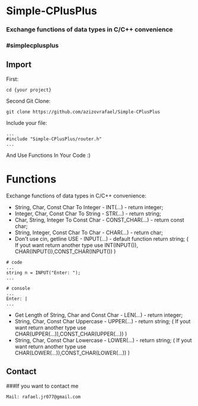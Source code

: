 # Simple-CPlusPlus
### Exchange functions of data types in C/C++ convenience

### #simplecplusplus

## Import

First:
```
cd {your project}
```

Second Git Clone:
```
git clone https://github.com/azizovrafael/Simple-CPlusPlus
```

Include your file:
```
...
#include "Simple-CPlusPlus/router.h"
...
```

And Use Functions In Your Code :)


# Functions
Exchange functions of data types in C/C++ convenience:
- String, Char, Const Char To Integer - INT(...) - return integer;
- Integer, Char, Const Char To String - STR(...) - return string;
- Char, String, Integer To Const Char - CONST_CHAR(...) - return const char;
- String, Integer, Const Char To Char - CHAR(...) - return char;
- Don't use cin, getline USE - INPUT(...) - default function return string; ( If yout want return another type use INT(INPUT()), CHAR(INPUT()),CONST_CHAR(INPUT()) )
```
# code
...
string n = INPUT("Enter: ");
...

# console
...
Enter: |
...
```
- Get Length of String, Char and Const Char - LEN(...) - return integer;
- String, Char, Const Char Uppercase - UPPER(...) - return string; ( If yout want return another type use CHAR(UPPER(...)),CONST_CHAR(UPPER(...)) )
- String, Char, Const Char Lowercase - LOWER(...) - return string; ( If yout want return another type use CHAR(LOWER(...)),CONST_CHAR(LOWER(...)) )

## Contact
###If you want to contact me
```
Mail: rafael.jr077@gmail.com
```
